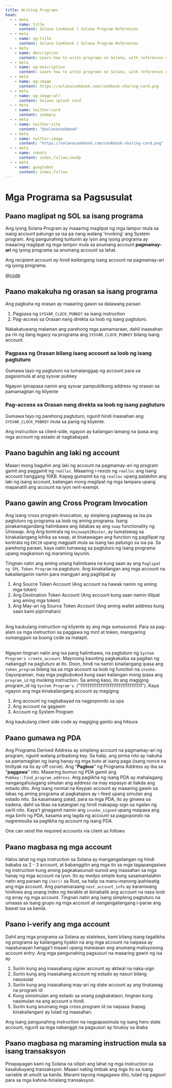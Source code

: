 ```yaml
---
title: Writing Programs
head:
  - - meta
    - name: title
      content: Solana Cookbook | Solana Program References
  - - meta
    - name: og:title
      content: Solana Cookbook | Solana Program References
  - - meta
    - name: description
      content: Learn how to write programs on Solana, with references on cross program invocation, reading accounts, and more
  - - meta
    - name: og:description
      content: Learn how to write programs on Solana, with references on cross program invocation, reading accounts, and more
  - - meta
    - name: og:image
      content: https://solanacookbook.com/cookbook-sharing-card.png
  - - meta
    - name: og:image:alt
      content: Solana splash card
  - - meta
    - name: twitter:card
      content: summary
  - - meta
    - name: twitter:site
      content: "@solanacookbook"
  - - meta
    - name: twitter:image
      content: "https://solanacookbook.com/cookbook-sharing-card.png"
  - - meta
    - name: robots
      content: index,follow,noodp
  - - meta
    - name: googlebot
      content: index,follow
---
```


# Mga Programa sa Pagsusulat

## Paano maglipat ng SOL sa isang programa

Ang iyong Solana Program ay maaaring maglipat ng mga lampor mula sa isang account patungo sa isa pa
nang walang 'invoking' ang System program. Ang pangunahing tuntunin ay iyon
ang iyong programa ay maaaring maglipat ng mga lampor mula sa anumang account **pagmamay-ari** ng iyong programa
sa anumang account sa lahat.

Ang recipient account *ay hindi kailangang* isang account na pagmamay-ari ng iyong programa.

<CodeGroup>
  <CodeGroupItem title="Program">

@[code](@/code/programs/transferring-lamports/transferring-lamports.rs)

  </CodeGroupItem>
</CodeGroup>

## Paano makakuha ng orasan sa isang programa

Ang pagkuha ng orasan ay maaaring gawin sa dalawang paraan

1. Pagpasa ng `SYSVAR_CLOCK_PUBKEY` sa isang instruction
2. Pag-access sa Orasan nang direkta sa loob ng isang pagtuturo.

Nakakatuwang malaman ang parehong mga pamamaraan, dahil inaasahan pa rin ng ilang legacy na programa ang `SYSVAR_CLOCK_PUBKEY` bilang isang account.

### Pagpasa ng Orasan bilang isang account sa loob ng isang pagtuturo

Gumawa tayo ng pagtuturo na tumatanggap ng account para sa pagsisimula at ang sysvar pubkey

<SolanaCodeGroup>
  <SolanaCodeGroupItem title="Rust" active>

  <template v-slot:default>

@[code](@/code/programs/get-clock/method-one/program/src/lib.rs)

  </template>

  <template v-slot:preview>

@[code](@/code/programs/get-clock/method-one/program/src/lib.preview.rs)

  </template>

  </SolanaCodeGroupItem>
</SolanaCodeGroup>

Ngayon ipinapasa namin ang sysvar pampublikong address ng orasan sa pamamagitan ng kliyente

<SolanaCodeGroup>
  <SolanaCodeGroupItem title="TS" active>

  <template v-slot:default>

@[code](@/code/programs/get-clock/method-one/client/main.en.ts)

  </template>

  <template v-slot:preview>

@[code](@/code/programs/get-clock/method-one/client/main.preview.en.ts)

  </template>

  </SolanaCodeGroupItem>
</SolanaCodeGroup>

### Pag-access sa Orasan nang direkta sa loob ng isang pagtuturo

Gumawa tayo ng parehong pagtuturo, ngunit hindi inaasahan ang `SYSVAR_CLOCK_PUBKEY` mula sa panig ng kliyente.

<SolanaCodeGroup>
  <SolanaCodeGroupItem title="Rust" active>

  <template v-slot:default>

@[code](@/code/programs/get-clock/method-two/program/src/lib.rs)

  </template>

  <template v-slot:preview>

@[code](@/code/programs/get-clock/method-two/program/src/lib.preview.rs)

  </template>

  </SolanaCodeGroupItem>
</SolanaCodeGroup>

Ang instruction sa client-side, ngayon ay kailangan lamang na ipasa ang mga account ng estado at nagbabayad.

<SolanaCodeGroup>
  <SolanaCodeGroupItem title="TS" active>

  <template v-slot:default>

@[code](@/code/programs/get-clock/method-two/client/main.en.ts)

  </template>

  <template v-slot:preview>

@[code](@/code/programs/get-clock/method-two/client/main.preview.en.ts)

  </template>

  </SolanaCodeGroupItem>
</SolanaCodeGroup>

## Paano baguhin ang laki ng account

Maaari mong baguhin ang laki ng account na pagmamay-ari ng program gamit ang paggamit
ng `realloc`. Maaaring i-resize ng `realloc` ang isang account hanggang 10KB.
Kapag gumamit ka ng `realloc` upang palakihin ang laki ng isang account,
kailangan mong maglipat ng mga lampara upang mapanatili ang account na iyon
rent-exempt.

<SolanaCodeGroup>
  <SolanaCodeGroupItem title="Rust" active>

  <template v-slot:default>

@[code](@/code/programs/realloc/realloc.en.rs)

  </template>

  <template v-slot:preview>

@[code](@/code/programs/realloc/realloc.preview.en.rs)

  </template>

  </SolanaCodeGroupItem>
</SolanaCodeGroup>

## Paano gawin ang Cross Program Invocation

Ang isang cross program invocation, ay simpleng pagtawag sa isa pa
pagtuturo ng programa sa loob ng aming programa. Isang pinakamagandang halimbawa
ang ilalabas ay ang `swap` functionality ng Uniswap. Ang
Ang kontrata ng `UniswapV2Router`, ay tumatawag sa kinakailangang lohika sa
swap, at tinatawagan ang function ng paglilipat ng kontrata ng `ERC20`
upang magpalit mula sa isang tao patungo sa isa pa. Sa parehong paraan, kaya natin
tumawag sa pagtuturo ng isang programa upang magkaroon ng maraming layunin.

Tingnan natin ang aming unang halimbawa na kung saan ay ang
`Paglipat ng SPL Token Program` na pagtuturo. Ang kinakailangan
ang mga account na kakailanganin namin para mangyari ang paglilipat ay

1. Ang Source Token Account (Ang account na hawak namin ng aming mga token)
2. Ang Destination Token Account (Ang account kung saan namin ililipat ang aming mga token)
3. Ang May-ari ng Source Token Account (Ang aming wallet address kung saan kami pipirmahan)

<SolanaCodeGroup>
  <SolanaCodeGroupItem title="Rust" active>

  <template v-slot:default>

@[code](@/code/programs/cpi-transfer/program/src/lib.rs)

  </template>

  <template v-slot:preview>

@[code](@/code/programs/cpi-transfer/program/src/lib.preview.rs)

  </template>

  </SolanaCodeGroupItem>
</SolanaCodeGroup>
<br />
Ang kaukulang instruction ng kliyente ay ang mga sumusunod. Para sa pag-alam sa mga instruction sa paggawa ng mint at token, mangyaring sumangguni sa buong code sa malapit.
<br />
<br />
<SolanaCodeGroup>
  <SolanaCodeGroupItem title="TS" active>

  <template v-slot:default>

@[code](@/code/programs/cpi-transfer/client/main.en.ts)

  </template>

  <template v-slot:preview>

@[code](@/code/programs/cpi-transfer/client/main.preview.en.ts)

  </template>

  </SolanaCodeGroupItem>
</SolanaCodeGroup>

Ngayon tingnan natin ang isa pang halimbawa, na pagtuturo ng `System Program's create_account`. Mayroong kaunting pagkakaiba sa pagitan ng nabanggit na pagtuturo at ito. Doon, hindi na namin kinailangang ipasa ang `token_program` bilang isa sa mga account sa loob ng function na `invoke`. Gayunpaman, may mga pagbubukod kung saan kailangan mong ipasa ang `program_id` ng invoking instruction. Sa aming kaso, ito ang magiging program_id ng `System Program's`. ("1111111111111111111111111111111111"). Kaya ngayon ang mga kinakailangang account ay magiging

1. Ang account ng nagbabayad na nagpopondo sa upa
2. Ang account na gagawin
3. Account ng System Program

<SolanaCodeGroup>
  <SolanaCodeGroupItem title="Rust" active>

  <template v-slot:default>

@[code](@/code/programs/cpi-transfer/program-system/src/lib.rs)

  </template>

  <template v-slot:preview>

@[code](@/code/programs/cpi-transfer/program-system/src/lib.preview.rs)

  </template>

  </SolanaCodeGroupItem>
</SolanaCodeGroup>

Ang kaukulang client side code ay magiging ganito ang hitsura

<SolanaCodeGroup>
  <SolanaCodeGroupItem title="TS" active>

  <template v-slot:default>

@[code](@/code/programs/cpi-transfer/client-system/main.en.ts)

  </template>

  <template v-slot:preview>

@[code](@/code/programs/cpi-transfer/client-system/main.preview.en.ts)

  </template>

  </SolanaCodeGroupItem>
</SolanaCodeGroup>

## Paano gumawa ng PDA

Ang Programa Derived Address ay simpleng account na pagmamay-ari ng program, ngunit walang pribadong key. Sa halip, ang pirma nito ay nakuha sa pamamagitan ng isang hanay ng mga buto at isang paga (isang nonce na tinitiyak na ito ay off curve). Ang "**Pagbuo**" ng Programa Address ay iba sa "**paggawa**" nito. Maaaring bumuo ng PDA gamit ang `Pubkey::find_program_address`. Ang paglikha ng isang PDA ay mahalagang nangangahulugang simulan ang address na may espasyo at itakda ang estado dito. Ang isang normal na Keypair account ay maaaring gawin sa labas ng aming programa at pagkatapos ay i-feed upang simulan ang estado nito. Sa kasamaang palad, para sa mga PDA, ito ay ginawa sa kadena, dahil sa likas na katangian ng hindi makapag-sign sa ngalan ng sarili nito. Kaya't ginagamit namin ang `invoke_signed` upang maipasa ang mga binhi ng PDA, kasama ang lagda ng account sa pagpopondo na nagreresulta sa paglikha ng account ng isang PDA.

<SolanaCodeGroup>
  <SolanaCodeGroupItem title="Rust" active>

  <template v-slot:default>

@[code](@/code/programs/create-pda/program/src/lib.rs)

  </template>

  <template v-slot:preview>

@[code](@/code/programs/create-pda/program/src/lib.preview.rs)

  </template>

  </SolanaCodeGroupItem>
</SolanaCodeGroup>

One can send the required accounts via client as follows

<SolanaCodeGroup>
  <SolanaCodeGroupItem title="TS" active>

  <template v-slot:default>

@[code](@/code/programs/create-pda/client/main.en.ts)

  </template>

  <template v-slot:preview>

@[code](@/code/programs/create-pda/client/main.preview.en.ts)

  </template>

  </SolanaCodeGroupItem>
</SolanaCodeGroup>

## Paano magbasa ng mga account

Halos lahat ng mga instruction sa Solana ay mangangailangan ng hindi bababa sa 2 - 3 account, at babanggitin ang mga ito sa mga tagapangasiwa ng instruction kung anong pagkakasunud-sunod ang inaasahan sa mga hanay ng mga account na iyon. Ito ay medyo simple kung sasamantalahin natin ang paraan ng `iter()` sa Rust, sa halip na manu-manong ipahiwatig ang mga account. Ang pamamaraang `next_account_info` ay karaniwang hinihiwa ang unang index ng iterable at ibinabalik ang account na nasa loob ng array ng mga account. Tingnan natin ang isang simpleng pagtuturo na umaasa sa isang grupo ng mga account at nangangailangang i-parse ang bawat isa sa kanila.

<SolanaCodeGroup>
  <SolanaCodeGroupItem title="Rust" active>

  <template v-slot:default>

@[code](@/code/programs/read-account/program/src/lib.rs)

  </template>

  <template v-slot:preview>

@[code](@/code/programs/read-account/program/src/lib.preview.rs)

  </template>

  </SolanaCodeGroupItem>
</SolanaCodeGroup>

## Paano i-verify ang mga account

Dahil ang mga programa sa Solana ay stateless, kami bilang isang tagalikha ng programa ay kailangang tiyakin na ang mga account na naipasa ay napatunayan hangga't maaari upang maiwasan ang anumang malisyosong account entry. Ang mga pangunahing pagsusuri na maaaring gawin ng isa ay

1. Suriin kung ang inaasahang signer account ay aktwal na naka-sign
2. Suriin kung ang inaasahang account ng estado ay nasuri bilang nasusulat
3. Suriin kung ang inaasahang may-ari ng state account ay ang tinatawag na program id
4. Kung sinisimulan ang estado sa unang pagkakataon, tingnan kung nasimulan na ang account o hindi.
5. Suriin kung anumang mga cross program id na naipasa (kapag kinakailangan) ay tulad ng inaasahan.

Ang isang pangunahing instruction na nagpapasimula ng isang hero state account, ngunit sa mga nabanggit na pagsusuri ay tinukoy sa ibaba

<SolanaCodeGroup>
  <SolanaCodeGroupItem title="Rust" active>

  <template v-slot:default>

@[code](@/code/programs/verify-account/program/src/lib.rs)

  </template>

  <template v-slot:preview>

@[code](@/code/programs/verify-account/program/src/lib.preview.rs)

  </template>

  </SolanaCodeGroupItem>
</SolanaCodeGroup>

## Paano magbasa ng maraming instruction mula sa isang transaksyon

Pinapayagan kami ng Solana na silipin ang lahat ng mga instruction sa kasalukuyang transaksyon. Maaari nating iimbak ang mga ito sa isang variable at
umulit sa kanila. Marami tayong magagawa dito, tulad ng pagsuri para sa mga kahina-hinalang transaksyon.

<SolanaCodeGroup>
  <SolanaCodeGroupItem title="Rust" active>

  <template v-slot:default>

@[code](@/code/programs/read-multiple-instructions/program/lib.rs)

  </template>

  <template v-slot:preview>
  
@[code](@/code/programs/read-multiple-instructions/program/lib.preview.rs)

  </template>

  </SolanaCodeGroupItem>
</SolanaCodeGroup>
